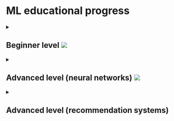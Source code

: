 # ML educational progress
<details>
<summary>
    
## Beginner level ![](https://geps.dev/progress/100)
</summary>

- [x] Training with a teacher. Regression
- [x] Training with a teacher. Classification
- [x] Training with a teacher. Clustering
- [x] [Homework](https://github.com/hik023/data_science_training/blob/master/neural/1_HW.ipynb)
---
- [x] ML formulation of the linear problem regression.
- [x] Advanced level of understanding linear regression.
- [x] [Homework](https://github.com/hik023/data_science_training/blob/master/neural/linear_regression/1.1.ipynb)
---
- [x] Linear Regression Quality Metrics
- [x] [Homework](https://github.com/hik023/data_science_training/blob/master/neural/linear_regression/3_7_%D0%94%D0%BE%D0%BC%D0%B0%D1%88%D0%BD%D1%8F%D1%8F_%D1%80%D0%B0%D0%B1%D0%BE%D1%82%D0%B0.ipynb)
---
- [x] Transformation of input data for linear regression
- [x] [Homework](https://github.com/hik023/data_science_training/blob/master/neural/linear_regression/3_9_%D0%94%D0%BE%D0%BC%D0%B0%D1%88%D0%BD%D1%8F%D1%8F_%D1%80%D0%B0%D0%B1%D0%BE%D1%82%D0%B0.ipynb)
---
- [x] Polynomial regression
- [x] [Homework](https://github.com/hik023/data_science_training/blob/master/neural/linear_regression/3_11_%D0%94%D0%BE%D0%BC%D0%B0%D1%88%D0%BD%D1%8F%D1%8F_%D1%80%D0%B0%D0%B1%D0%BE%D1%82%D0%B0.ipynb)
---
- [x] Regularization
- [x] Retraining using linear regression as an example
- [x] [Homework](https://github.com/hik023/data_science_training/blob/master/neural/linear_regression/4_3_%D0%94%D0%BE%D0%BC%D0%B0%D1%88%D0%BD%D1%8F%D1%8F_%D1%80%D0%B0%D0%B1%D0%BE%D1%82%D0%B0.ipynb)
---
- [x] Mathematical magic regularization.
- [x] Training models using gradient descent
- [x] [Homework](https://github.com/hik023/data_science_training/blob/master/neural/linear_regression/4_8_%D0%94%D0%BE%D0%BC%D0%B0%D1%88%D0%BD%D1%8F%D1%8F_%D1%80%D0%B0%D0%B1%D0%BE%D1%82%D0%B0.ipynb)
---
- [x] Mathematical magic of gradient descent
- [x] [Homework](https://github.com/hik023/data_science_training/blob/master/neural/linear_regression/2.ipynb)
---
- [x] KNN algorithm
- [x] [Homework](https://github.com/hik023/data_science_training/blob/master/neural/classification/homework_classification_1_les_3.ipynb)
---
- [x] Naive Bayes classifier
- [x] [Homework](https://github.com/hik023/data_science_training/blob/master/neural/classification/homework_classification_1_les_6.ipynb)
---
- [x] Decision Trees Algorithm
- [x] [Homework](https://github.com/hik023/data_science_training/blob/master/neural/classification/homework_classification_1_les_8.ipynb)
---
- [x] Classification quality metrics.
- [x] [Homework](https://github.com/hik023/data_science_training/blob/master/neural/metrics/homework_classification_2_les_1_part_1.ipynb)
---
- [x] Multi-class classification
- [x] [Homework](https://github.com/hik023/data_science_training/blob/master/neural/metrics/homework_classification_2_les_2.ipynb)
---
- [x] ML formulation of the clustering problem
- [x] [Homework](https://github.com/hik023/data_science_training/blob/master/neural/clustering/jun_ml_7_hw_1.ipynb)
---
- [x] K-means algorithm
- [x] [Homework](https://github.com/hik023/data_science_training/blob/master/neural/clustering/jun_ml_7_hw_2.ipynb)
---
- [x] Selecting the number of clusters 𝑘 in the k-means algorithm
- [x] K-means algorithm in python
- [x] DBSCAN Algorithm
- [x] [Homework](https://github.com/hik023/data_science_training/blob/master/neural/clustering/jun_ml_7_hw_5.ipynb)
---
- [x] Clustering quality metrics
- [x] [Homework](https://github.com/hik023/data_science_training/blob/master/neural/clustering/jun_ml_7_hw_6.ipynb)
---
- [x] Statement of the dimensionality reduction problem
- [x] Using PCA for Dimensionality Reduction
- [x] [Homework](https://github.com/hik023/data_science_training/blob/master/neural/dimensionality_reduction/jun_ml_dimension_reduction_hw_2_.ipynb)
---
- [x] Advanced: Implementing PCA Algorithm
- [x] SVD conversion
- [x] [Homework](https://github.com/hik023/data_science_training/blob/master/neural/dimensionality_reduction/jun_ml_dimension_reduction_hw_4.ipynb)
---
- [x] t-SNE transformation
- [x] [Homework](https://github.com/hik023/data_science_training/blob/master/neural/dimensionality_reduction/jun_ml_dimension_reduction_hw_5.ipynb)
---
- [x] Introduction to Boosting
- [x] [Gradient Boosting and XGBoost in practice](https://github.com/hik023/data_science_training/blob/master/neural/classification/jun_ml_extra_tech_boost_practice.ipynb)
- [x] [Homework](https://github.com/hik023/data_science_training/blob/master/neural/classification/jun_ml_extra_tech_boost_hw.ipynb)
---
- [x] [Stacking](https://github.com/hik023/data_science_training/blob/master/neural/classification/jun_ml_extra_tech_stack_practice.ipynb)
- [x] [Homework](https://github.com/hik023/data_science_training/blob/master/neural/classification/jun_ml_extra_tech_stack_hw.ipynb)
---
- [x] Why should you learn Kaggle?
- [x] Working with Notebook and Kernel in Kaggle
- [x] [Homework](https://github.com/hik023/data_science_training/blob/master/neural/classification/titanic-notebook.ipynb)

</details>
<details>
<summary>
    
## Advanced level (neural networks) ![](https://geps.dev/progress/16)
</summary>

- [x] [Linear classifier.](https://github.com/hik023/data_science_training/blob/master/neural/classification/practice_1_linear.ipynb)
- [x] [Error functionality](https://github.com/hik023/data_science_training/blob/master/neural/classification/practice_2_likelihood.ipynb)
- [x] [Neuron and Logistic Regression](https://github.com/hik023/data_science_training/blob/master/neural/classification/practice_3_neuron.ipynb)
- [x] [Homework](https://github.com/hik023/data_science_training/blob/master/neural/classification/homework_1.ipynb)
---
- [x] [Gradient Descent](https://github.com/hik023/data_science_training/blob/master/neural/classification/practice_5_gd.ipynb)
- [x] Back propagation method
- [x] Activation functions
- [x] [Homework](https://github.com/hik023/data_science_training/blob/master/neural/networks/mnist_hw.ipynb)
---
- [x] [Defining a Model in Tensorflow](https://github.com/hik023/data_science_training/blob/master/neural/networks/keras_model_practice.ipynb)
- [x] [Training a Model in Tensorflow](https://github.com/hik023/data_science_training/blob/master/neural/networks/keras_training_practice.ipynb)
- [x] [Saving and loading models in TF](https://github.com/hik023/data_science_training/blob/master/neural/networks/3_9_Сохранение_и_загрузка_моделей_в_TF.ipynb)
- [x] [Homework](https://github.com/hik023/data_science_training/blob/master/neural/networks/keras_homework.ipynb)
---
- [ ] Convolutions
- [ ] Demo. Convolutional layer in Keras
- [ ] Demo. Convolutional Network in Keras
- [ ] Demo. Input pipeline
- [ ] Homework
---
- [ ] Retraining/Augmentation
- [ ] Demo. Model inference
- [ ] What do neural networks “see”?
- [ ] Demo. Transfer learning in Keras
- [ ] Homework
---
- [ ] Implementation of weak localization with using a sliding window
- [ ] Classification network conversion to full convolution
- [ ] Implementation of FCN training
---
- [ ] Implementation of the modernized FCN networks
- [ ] U-Net implementation
- [ ] Implementation of ASPP network
- [ ] Homework
---
- [ ] Implementation of the model for Classifications+Localizations
---
- [ ] Preparing a training dataset for R-CNN
- [ ] Model creation and training
- [ ] Running R-CNN
---
- [ ] Implementing Fast R-CNN
- [ ] SSD implementation
- [ ] Homework
---
- [ ] Demo. Image generation as an optimization problem
- [ ] Generating an image with perceptual loss
- [ ] Demo. Generating textures in Keras
- [ ] Homework on style transfer
---
- [ ] Demo. 2D GAN
- [ ] Demo. DCGAN
- [ ] Homework
---
- [ ] Goals and Objectives of NLP
- [ ] Text pre-processing
- [ ] Homework
- [ ] Vectorization of text: Bag of Words
- [ ] Homework
- [ ] Vectorization of words: Word2Vec
- [ ] Homework
---
- [ ] Implementation of the RNN layer
- [ ] RNN Network Implementation
- [ ] Implementation of LSTM.
- [ ] Recurrent neural networks for text classification
- [ ] Implementation and training of a text classifier
- [ ] Homework
---
- [ ] Implementation of the language model
- [ ] Encoder-Decoder Implementation
---
- [ ] Getting to know the Gym.
- [ ] Q-function
- [ ] Implementing Tabular Q-Learning
- [ ] Homework
---
- [ ] Exploration
- [ ] Implementing DQN
- [ ] Experience Replay
- [ ] Homework
---
- [ ] Implementation of channel-by-channel separable convolution
- [ ] Pruning
- [ ] Using TensorRT to optimize neural networks
- [ ] Homework
---
- [ ] Saving and Loading TensorFlow Models
- [ ] TensorFlow Serving
- [ ] Homework




</details>
<details>
<summary>

## Advanced level (recommendation systems)
</summary>

will be filled after completing the previous level
</details>